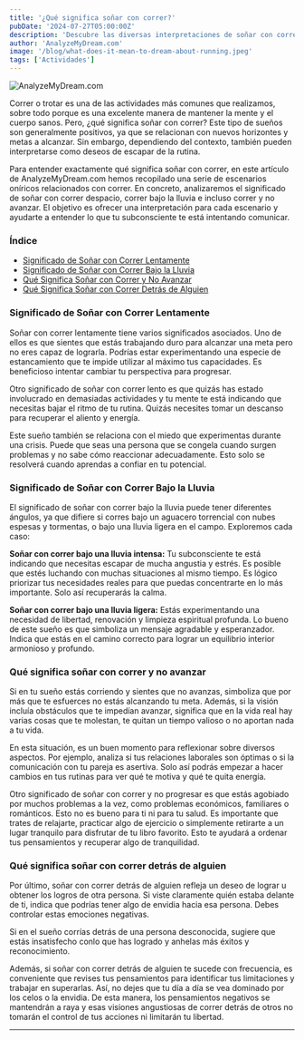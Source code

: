 ```yaml
---
title: '¿Qué significa soñar con correr?'
pubDate: '2024-07-27T05:00:00Z'
description: 'Descubre las diversas interpretaciones de soñar con correr, desde alcanzar nuevos horizontes hasta deseos de escapar de la rutina.'
author: 'AnalyzeMyDream.com'
image: '/blog/what-does-it-mean-to-dream-about-running.jpeg'
tags: ['Actividades']
---
```


![AnalyzeMyDream.com](/blog/what-does-it-mean-to-dream-about-running.jpeg)

Correr o trotar es una de las actividades más comunes que realizamos, sobre todo porque es una excelente manera de mantener la mente y el cuerpo sanos. Pero, ¿qué significa soñar con correr? Este tipo de sueños son generalmente positivos, ya que se relacionan con nuevos horizontes y metas a alcanzar. Sin embargo, dependiendo del contexto, también pueden interpretarse como deseos de escapar de la rutina.

Para entender exactamente qué significa soñar con correr, en este artículo de AnalyzeMyDream.com hemos recopilado una serie de escenarios oníricos relacionados con correr. En concreto, analizaremos el significado de soñar con correr despacio, correr bajo la lluvia e incluso correr y no avanzar. El objetivo es ofrecer una interpretación para cada escenario y ayudarte a entender lo que tu subconsciente te está intentando comunicar.

### Índice

- [Significado de Soñar con Correr Lentamente](#significado-de-soñar-con-correr-lentamente)
- [Significado de Soñar con Correr Bajo la Lluvia](#significado-de-soñar-con-correr-bajo-la-lluvia)
- [Qué Significa Soñar con Correr y No Avanzar](#que-significa-soñar-con-correr-y-no-avanzar)
- [Qué Significa Soñar con Correr Detrás de Alguien](#que-significa-soñar-con-correr-detrás-de-alguien)

### Significado de Soñar con Correr Lentamente

Soñar con correr lentamente tiene varios significados asociados. Uno de ellos es que sientes que estás trabajando duro para alcanzar una meta pero no eres capaz de lograrla. Podrías estar experimentando una especie de estancamiento que te impide utilizar al máximo tus capacidades. Es beneficioso intentar cambiar tu perspectiva para progresar.

Otro significado de soñar con correr lento es que quizás has estado involucrado en demasiadas actividades y tu mente te está indicando que necesitas bajar el ritmo de tu rutina. Quizás necesites tomar un descanso para recuperar el aliento y energía.

Este sueño también se relaciona con el miedo que experimentas durante una crisis. Puede que seas una persona que se congela cuando surgen problemas y no sabe cómo reaccionar adecuadamente. Esto solo se resolverá cuando aprendas a confiar en tu potencial.

### Significado de Soñar con Correr Bajo la Lluvia

El significado de soñar con correr bajo la lluvia puede tener diferentes ángulos, ya que difiere si corres bajo un aguacero torrencial con nubes espesas y tormentas, o bajo una lluvia ligera en el campo. Exploremos cada caso:

**Soñar con correr bajo una lluvia intensa:** Tu subconsciente te está indicando que necesitas escapar de mucha angustia y estrés. Es posible que estés luchando con muchas situaciones al mismo tiempo. Es lógico priorizar tus necesidades reales para que puedas concentrarte en lo más importante. Solo así recuperarás la calma.

**Soñar con correr bajo una lluvia ligera:** Estás experimentando una necesidad de libertad, renovación y limpieza espiritual profunda. Lo bueno de este sueño es que simboliza un mensaje agradable y esperanzador. Indica que estás en el camino correcto para lograr un equilibrio interior armonioso y profundo.

### Qué significa soñar con correr y no avanzar

Si en tu sueño estás corriendo y sientes que no avanzas, simboliza que por más que te esfuerces no estás alcanzando tu meta. Además, si la visión incluía obstáculos que te impedían avanzar, significa que en la vida real hay varias cosas que te molestan, te quitan un tiempo valioso o no aportan nada a tu vida.

En esta situación, es un buen momento para reflexionar sobre diversos aspectos. Por ejemplo, analiza si tus relaciones laborales son óptimas o si la comunicación con tu pareja es asertiva. Solo así podrás empezar a hacer cambios en tus rutinas para ver qué te motiva y qué te quita energía.

Otro significado de soñar con correr y no progresar es que estás agobiado por muchos problemas a la vez, como problemas económicos, familiares o románticos. Esto no es bueno para ti ni para tu salud. Es importante que trates de relajarte, practicar algo de ejercicio o simplemente retirarte a un lugar tranquilo para disfrutar de tu libro favorito. Esto te ayudará a ordenar tus pensamientos y recuperar algo de tranquilidad.

### Qué significa soñar con correr detrás de alguien

Por último, soñar con correr detrás de alguien refleja un deseo de lograr u obtener los logros de otra persona. Si viste claramente quién estaba delante de ti, indica que podrías tener algo de envidia hacia esa persona. Debes controlar estas emociones negativas.

Si en el sueño corrías detrás de una persona desconocida, sugiere que estás insatisfecho conlo que has logrado y anhelas más éxitos y reconocimiento.

Además, si soñar con correr detrás de alguien te sucede con frecuencia, es conveniente que revises tus pensamientos para identificar tus limitaciones y trabajar en superarlas. Así, no dejes que tu día a día se vea dominado por los celos o la envidia. De esta manera, los pensamientos negativos se mantendrán a raya y esas visiones angustiosas de correr detrás de otros no tomarán el control de tus acciones ni limitarán tu libertad.

---